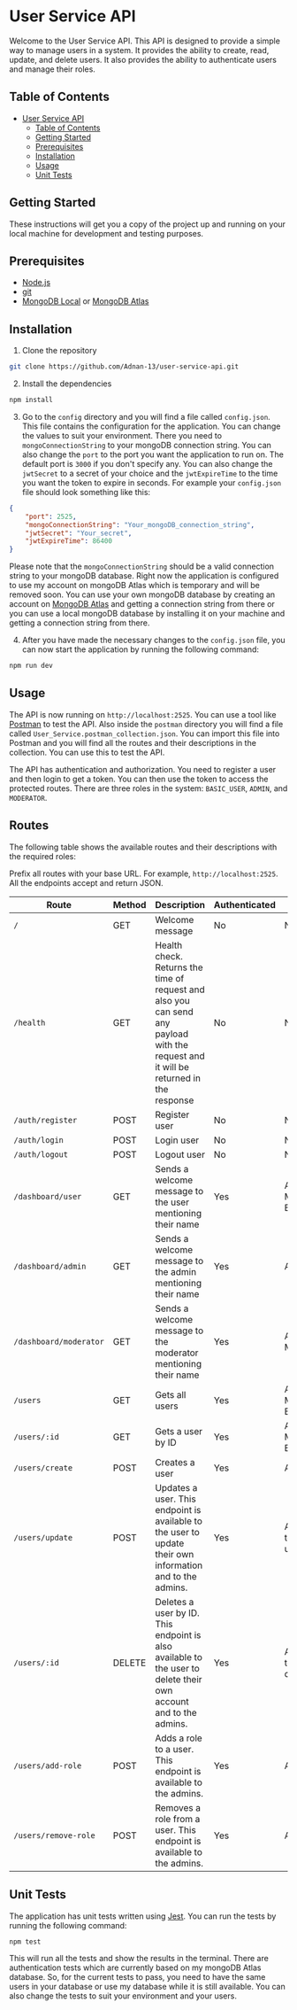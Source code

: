 # User Service API

Welcome to the User Service API. This API is designed to provide a simple way to manage users in a system. It provides the ability to create, read, update, and delete users. It also provides the ability to authenticate users and manage their roles.

## Table of Contents

-   [User Service API](#user-service-api)
    -   [Table of Contents](#table-of-contents)
    -   [Getting Started](#getting-started)
    -   [Prerequisites](#prerequisites)
    -   [Installation](#installation)
    -   [Usage](#usage)
    -   [Unit Tests](#unit-tests)

## Getting Started

These instructions will get you a copy of the project up and running on your local machine for development and testing purposes.

## Prerequisites

-   [Node.js](https://nodejs.org/en/download/)
-   [git](https://git-scm.com/downloads)
-   [MongoDB Local](https://www.mongodb.com/try/download/community) or [MongoDB Atlas](https://www.mongodb.com/cloud/atlas)

## Installation

1. Clone the repository

```bash
git clone https://github.com/Adnan-13/user-service-api.git
```

2. Install the dependencies

```bash
npm install
```

3. Go to the `config` directory and you will find a file called `config.json`. This file contains the configuration for the application. You can change the values to suit your environment. There you need to `mongoConnectionString` to your mongoDB connection string. You can also change the `port` to the port you want the application to run on. The default port is `3000` if you don't specify any. You can also change the `jwtSecret` to a secret of your choice and the `jwtExpireTime` to the time you want the token to expire in seconds. For example your `config.json` file should look something like this:

```json
{
    "port": 2525,
    "mongoConnectionString": "Your_mongoDB_connection_string",
    "jwtSecret": "Your_secret",
    "jwtExpireTime": 86400
}
```
Please note that the `mongoConnectionString` should be a valid connection string to your mongoDB database. Right now the application is configured to use my account on mongoDB Atlas which is temporary and will be removed soon. You can use your own mongoDB database by creating an account on [MongoDB Atlas](https://www.mongodb.com/atlas) and getting a connection string from there or you can use a local mongoDB database by installing it on your machine and getting a connection string from there.

4. After you have made the necessary changes to the `config.json` file, you can now start the application by running the following command:

```bash
npm run dev
```

## Usage

The API is now running on `http://localhost:2525`. You can use a tool like [Postman](https://www.postman.com/) to test the API. Also inside the `postman` directory you will find a file called `User_Service.postman_collection.json`. You can import this file into Postman and you will find all the routes and their descriptions in the collection. You can use this to test the API.

The API has authentication and authorization. You need to register a user and then login to get a token. You can then use the token to access the protected routes. There are three roles in the system: `BASIC_USER`, `ADMIN`, and `MODERATOR`.

## Routes

The following table shows the available routes and their descriptions with the required roles:

Prefix all routes with your base URL. For example, `http://localhost:2525`. All the endpoints accept and return JSON.

| Route | Method | Description | Authenticated | Role |
| --- | --- | --- | --- | --- |
| `/` | GET | Welcome message | No | N/A |
| `/health` | GET | Health check. Returns the time of request and also you can send any payload with the request and it will be returned in the response | No | N/A |
| `/auth/register` | POST | Register user | No | N/A |
| `/auth/login` | POST | Login user | No | N/A |
| `/auth/logout` | POST | Logout user | No | N/A |
| `/dashboard/user` | GET | Sends a welcome message to the user mentioning their name | Yes | ADMIN, MODERATOR, BASIC_USER | 
| `/dashboard/admin` | GET | Sends a welcome message to the admin mentioning their name | Yes | ADMIN |
| `/dashboard/moderator` | GET | Sends a welcome message to the moderator mentioning their name | Yes | ADMIN, MODERATOR |
| `/users` | GET | Gets all users | Yes | ADMIN, MODERATOR, BASIC_USER |
| `/users/:id` | GET | Gets a user by ID | Yes | ADMIN, MODERATOR, BASIC_USER |
| `/users/create` | POST | Creates a user | Yes | ADMIN |
| `/users/update` | POST | Updates a user. This endpoint is available to the user to update their own information and to the admins. | Yes | ADMIN, [User to be updated] |
| `/users/:id` | DELETE | Deletes a user by ID. This endpoint is also available to the user to delete their own account and to the admins. | Yes | ADMIN, [User to be deleted] |
| `/users/add-role` | POST | Adds a role to a user. This endpoint is available to the admins. | Yes | ADMIN |
| `/users/remove-role` | POST | Removes a role from a user. This endpoint is available to the admins. | Yes | ADMIN |

## Unit Tests

The application has unit tests written using [Jest](https://jestjs.io/). You can run the tests by running the following command:

```bash
npm test
```

This will run all the tests and show the results in the terminal. There are authentication tests which are currently based on my mongoDB Atlas database. So, for the current tests to pass, you need to have the same users in your database or use my database while it is still available. You can also change the tests to suit your environment and your users.
